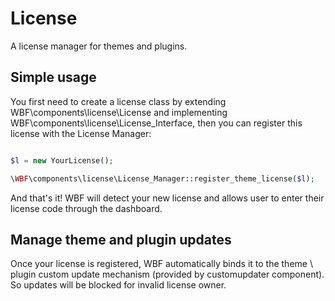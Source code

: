 # License

A license manager for themes and plugins.

## Simple usage

You first need to create a license class by extending WBF\components\license\License and implementing WBF\components\license\License_Interface, then you can register this license with the License Manager:

```php

$l = new YourLicense();

\WBF\components\license\License_Manager::register_theme_license($l);

```

And that's it! WBF will detect your new license and allows user to enter their license code through the dashboard.

## Manage theme and plugin updates

Once your license is registered, WBF automatically binds it to the theme \ plugin custom update mechanism (provided by customupdater component). So updates will be blocked for invalid license owner.

